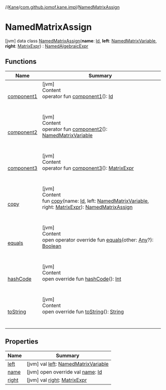 //[Kane](../../index.md)/[com.github.jomof.kane.impl](../index.md)/[NamedMatrixAssign](index.md)



# NamedMatrixAssign  
 [jvm] data class [NamedMatrixAssign](index.md)(**name**: [Id](../index.md#%5Bcom.github.jomof.kane.impl%2FId%2F%2F%2FPointingToDeclaration%2F%5D%2FClasslikes%2F-1621114125), **left**: [NamedMatrixVariable](../-named-matrix-variable/index.md), **right**: [MatrixExpr](../../com.github.jomof.kane/-matrix-expr/index.md)) : [NamedAlgebraicExpr](../-named-algebraic-expr/index.md)   


## Functions  
  
|  Name|  Summary| 
|---|---|
| <a name="com.github.jomof.kane.impl/NamedMatrixAssign/component1/#/PointingToDeclaration/"></a>[component1](component1.md)| <a name="com.github.jomof.kane.impl/NamedMatrixAssign/component1/#/PointingToDeclaration/"></a>[jvm]  <br>Content  <br>operator fun [component1](component1.md)(): [Id](../index.md#%5Bcom.github.jomof.kane.impl%2FId%2F%2F%2FPointingToDeclaration%2F%5D%2FClasslikes%2F-1621114125)  <br><br><br>
| <a name="com.github.jomof.kane.impl/NamedMatrixAssign/component2/#/PointingToDeclaration/"></a>[component2](component2.md)| <a name="com.github.jomof.kane.impl/NamedMatrixAssign/component2/#/PointingToDeclaration/"></a>[jvm]  <br>Content  <br>operator fun [component2](component2.md)(): [NamedMatrixVariable](../-named-matrix-variable/index.md)  <br><br><br>
| <a name="com.github.jomof.kane.impl/NamedMatrixAssign/component3/#/PointingToDeclaration/"></a>[component3](component3.md)| <a name="com.github.jomof.kane.impl/NamedMatrixAssign/component3/#/PointingToDeclaration/"></a>[jvm]  <br>Content  <br>operator fun [component3](component3.md)(): [MatrixExpr](../../com.github.jomof.kane/-matrix-expr/index.md)  <br><br><br>
| <a name="com.github.jomof.kane.impl/NamedMatrixAssign/copy/#kotlin.Any#com.github.jomof.kane.impl.NamedMatrixVariable#com.github.jomof.kane.MatrixExpr/PointingToDeclaration/"></a>[copy](copy.md)| <a name="com.github.jomof.kane.impl/NamedMatrixAssign/copy/#kotlin.Any#com.github.jomof.kane.impl.NamedMatrixVariable#com.github.jomof.kane.MatrixExpr/PointingToDeclaration/"></a>[jvm]  <br>Content  <br>fun [copy](copy.md)(name: [Id](../index.md#%5Bcom.github.jomof.kane.impl%2FId%2F%2F%2FPointingToDeclaration%2F%5D%2FClasslikes%2F-1621114125), left: [NamedMatrixVariable](../-named-matrix-variable/index.md), right: [MatrixExpr](../../com.github.jomof.kane/-matrix-expr/index.md)): [NamedMatrixAssign](index.md)  <br><br><br>
| <a name="kotlin/Any/equals/#kotlin.Any?/PointingToDeclaration/"></a>[equals](../../com.github.jomof.kane.impl.types/-double-algebraic-type/index.md#%5Bkotlin%2FAny%2Fequals%2F%23kotlin.Any%3F%2FPointingToDeclaration%2F%5D%2FFunctions%2F-1621114125)| <a name="kotlin/Any/equals/#kotlin.Any?/PointingToDeclaration/"></a>[jvm]  <br>Content  <br>open operator override fun [equals](../../com.github.jomof.kane.impl.types/-double-algebraic-type/index.md#%5Bkotlin%2FAny%2Fequals%2F%23kotlin.Any%3F%2FPointingToDeclaration%2F%5D%2FFunctions%2F-1621114125)(other: [Any](https://kotlinlang.org/api/latest/jvm/stdlib/kotlin/-any/index.html)?): [Boolean](https://kotlinlang.org/api/latest/jvm/stdlib/kotlin/-boolean/index.html)  <br><br><br>
| <a name="kotlin/Any/hashCode/#/PointingToDeclaration/"></a>[hashCode](../../com.github.jomof.kane.impl.types/-double-algebraic-type/index.md#%5Bkotlin%2FAny%2FhashCode%2F%23%2FPointingToDeclaration%2F%5D%2FFunctions%2F-1621114125)| <a name="kotlin/Any/hashCode/#/PointingToDeclaration/"></a>[jvm]  <br>Content  <br>open override fun [hashCode](../../com.github.jomof.kane.impl.types/-double-algebraic-type/index.md#%5Bkotlin%2FAny%2FhashCode%2F%23%2FPointingToDeclaration%2F%5D%2FFunctions%2F-1621114125)(): [Int](https://kotlinlang.org/api/latest/jvm/stdlib/kotlin/-int/index.html)  <br><br><br>
| <a name="com.github.jomof.kane.impl/NamedMatrixAssign/toString/#/PointingToDeclaration/"></a>[toString](to-string.md)| <a name="com.github.jomof.kane.impl/NamedMatrixAssign/toString/#/PointingToDeclaration/"></a>[jvm]  <br>Content  <br>open override fun [toString](to-string.md)(): [String](https://kotlinlang.org/api/latest/jvm/stdlib/kotlin/-string/index.html)  <br><br><br>


## Properties  
  
|  Name|  Summary| 
|---|---|
| <a name="com.github.jomof.kane.impl/NamedMatrixAssign/left/#/PointingToDeclaration/"></a>[left](left.md)| <a name="com.github.jomof.kane.impl/NamedMatrixAssign/left/#/PointingToDeclaration/"></a> [jvm] val [left](left.md): [NamedMatrixVariable](../-named-matrix-variable/index.md)   <br>
| <a name="com.github.jomof.kane.impl/NamedMatrixAssign/name/#/PointingToDeclaration/"></a>[name](name.md)| <a name="com.github.jomof.kane.impl/NamedMatrixAssign/name/#/PointingToDeclaration/"></a> [jvm] open override val [name](name.md): [Id](../index.md#%5Bcom.github.jomof.kane.impl%2FId%2F%2F%2FPointingToDeclaration%2F%5D%2FClasslikes%2F-1621114125)   <br>
| <a name="com.github.jomof.kane.impl/NamedMatrixAssign/right/#/PointingToDeclaration/"></a>[right](right.md)| <a name="com.github.jomof.kane.impl/NamedMatrixAssign/right/#/PointingToDeclaration/"></a> [jvm] val [right](right.md): [MatrixExpr](../../com.github.jomof.kane/-matrix-expr/index.md)   <br>

